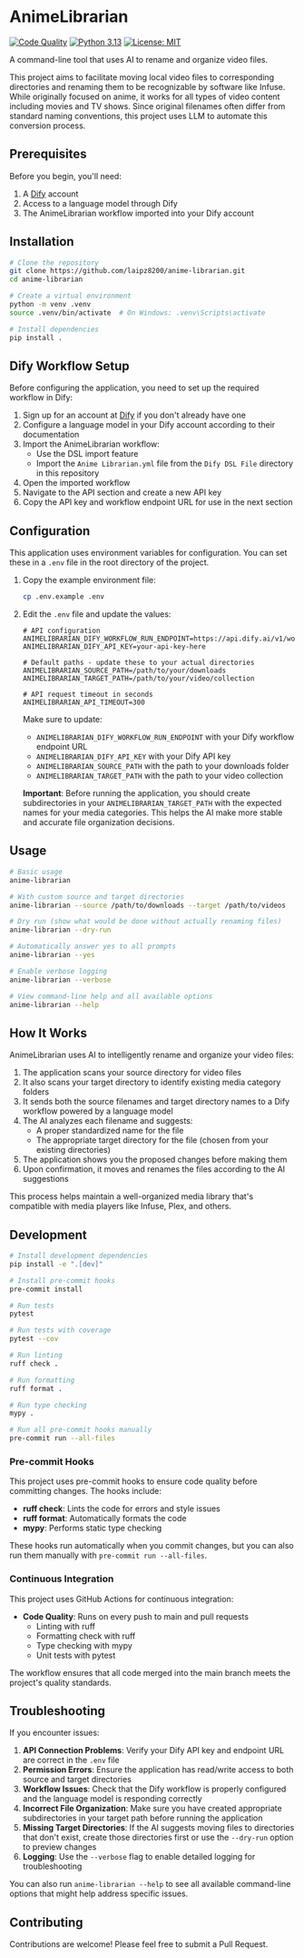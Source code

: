 # AnimeLibrarian

[![Code Quality](https://github.com/laipz8200/anime-librarian/actions/workflows/code-quality.yml/badge.svg)](https://github.com/laipz8200/anime-librarian/actions/workflows/code-quality.yml)
[![Python 3.13](https://img.shields.io/badge/python-3.13-blue.svg)](https://www.python.org/downloads/release/python-3130/)
[![License: MIT](https://img.shields.io/badge/License-MIT-yellow.svg)](https://opensource.org/licenses/MIT)

A command-line tool that uses AI to rename and organize video files.

This project aims to facilitate moving local video files to corresponding directories and renaming them to be recognizable by software like Infuse. While originally focused on anime, it works for all types of video content including movies and TV shows. Since original filenames often differ from standard naming conventions, this project uses LLM to automate this conversion process.

## Prerequisites

Before you begin, you'll need:

1. A [Dify](https://cloud.dify.ai) account
2. Access to a language model through Dify
3. The AnimeLibrarian workflow imported into your Dify account

## Installation

```bash
# Clone the repository
git clone https://github.com/laipz8200/anime-librarian.git
cd anime-librarian

# Create a virtual environment
python -m venv .venv
source .venv/bin/activate  # On Windows: .venv\Scripts\activate

# Install dependencies
pip install .
```

## Dify Workflow Setup

Before configuring the application, you need to set up the required workflow in Dify:

1. Sign up for an account at [Dify](https://cloud.dify.ai) if you don't already have one
2. Configure a language model in your Dify account according to their documentation
3. Import the AnimeLibrarian workflow:
   - Use the DSL import feature
   - Import the `Anime Librarian.yml` file from the `Dify DSL File` directory in this repository
4. Open the imported workflow
5. Navigate to the API section and create a new API key
6. Copy the API key and workflow endpoint URL for use in the next section

## Configuration

This application uses environment variables for configuration. You can set these in a `.env` file in the root directory of the project.

1. Copy the example environment file:

   ```bash
   cp .env.example .env
   ```

2. Edit the `.env` file and update the values:

   ```env
   # API configuration
   ANIMELIBRARIAN_DIFY_WORKFLOW_RUN_ENDPOINT=https://api.dify.ai/v1/workflows/run
   ANIMELIBRARIAN_DIFY_API_KEY=your-api-key-here

   # Default paths - update these to your actual directories
   ANIMELIBRARIAN_SOURCE_PATH=/path/to/your/downloads
   ANIMELIBRARIAN_TARGET_PATH=/path/to/your/video/collection

   # API request timeout in seconds
   ANIMELIBRARIAN_API_TIMEOUT=300
   ```

   Make sure to update:
   - `ANIMELIBRARIAN_DIFY_WORKFLOW_RUN_ENDPOINT` with your Dify workflow endpoint URL
   - `ANIMELIBRARIAN_DIFY_API_KEY` with your Dify API key
   - `ANIMELIBRARIAN_SOURCE_PATH` with the path to your downloads folder
   - `ANIMELIBRARIAN_TARGET_PATH` with the path to your video collection

   **Important**: Before running the application, you should create subdirectories in your `ANIMELIBRARIAN_TARGET_PATH` with the expected names for your media categories. This helps the AI make more stable and accurate file organization decisions.

## Usage

```bash
# Basic usage
anime-librarian

# With custom source and target directories
anime-librarian --source /path/to/downloads --target /path/to/videos

# Dry run (show what would be done without actually renaming files)
anime-librarian --dry-run

# Automatically answer yes to all prompts
anime-librarian --yes

# Enable verbose logging
anime-librarian --verbose

# View command-line help and all available options
anime-librarian --help
```

## How It Works

AnimeLibrarian uses AI to intelligently rename and organize your video files:

1. The application scans your source directory for video files
2. It also scans your target directory to identify existing media category folders
3. It sends both the source filenames and target directory names to a Dify workflow powered by a language model
4. The AI analyzes each filename and suggests:
   - A proper standardized name for the file
   - The appropriate target directory for the file (chosen from your existing directories)
5. The application shows you the proposed changes before making them
6. Upon confirmation, it moves and renames the files according to the AI suggestions

This process helps maintain a well-organized media library that's compatible with media players like Infuse, Plex, and others.

## Development

```bash
# Install development dependencies
pip install -e ".[dev]"

# Install pre-commit hooks
pre-commit install

# Run tests
pytest

# Run tests with coverage
pytest --cov

# Run linting
ruff check .

# Run formatting
ruff format .

# Run type checking
mypy .

# Run all pre-commit hooks manually
pre-commit run --all-files
```

### Pre-commit Hooks

This project uses pre-commit hooks to ensure code quality before committing changes. The hooks include:

- **ruff check**: Lints the code for errors and style issues
- **ruff format**: Automatically formats the code
- **mypy**: Performs static type checking

These hooks run automatically when you commit changes, but you can also run them manually with `pre-commit run --all-files`.

### Continuous Integration

This project uses GitHub Actions for continuous integration:

- **Code Quality**: Runs on every push to main and pull requests
  - Linting with ruff
  - Formatting check with ruff
  - Type checking with mypy
  - Unit tests with pytest

The workflow ensures that all code merged into the main branch meets the project's quality standards.

## Troubleshooting

If you encounter issues:

1. **API Connection Problems**: Verify your Dify API key and endpoint URL are correct in the `.env` file
2. **Permission Errors**: Ensure the application has read/write access to both source and target directories
3. **Workflow Issues**: Check that the Dify workflow is properly configured and the language model is responding correctly
4. **Incorrect File Organization**: Make sure you have created appropriate subdirectories in your target path before running the application
5. **Missing Target Directories**: If the AI suggests moving files to directories that don't exist, create those directories first or use the `--dry-run` option to preview changes
6. **Logging**: Use the `--verbose` flag to enable detailed logging for troubleshooting

You can also run `anime-librarian --help` to see all available command-line options that might help address specific issues.

## Contributing

Contributions are welcome! Please feel free to submit a Pull Request.
